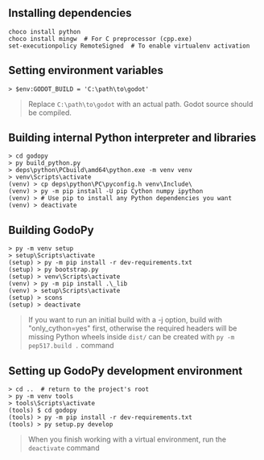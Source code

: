 ## Installing dependencies

```
choco install python
choco install mingw  # For C preprocessor (cpp.exe)
set-executionpolicy RemoteSigned  # To enable virtualenv activation
```

## Setting environment variables
```
> $env:GODOT_BUILD = 'C:\path\to\godot'
```
> Replace `C:\path\to\godot` with an actual path. Godot source should be compiled.


## Building internal Python interpreter and libraries
```
> cd godopy
> py build_python.py
> deps\python\PCbuild\amd64\python.exe -m venv venv
> venv\Scripts\activate
(venv) > cp deps\python\PC\pyconfig.h venv\Include\
(venv) > py -m pip install -U pip Cython numpy ipython
(venv) > # Use pip to install any Python dependencies you want
(venv) > deactivate
```


## Building GodoPy
```
> py -m venv setup
> setup\Scripts\activate
(setup) > py -m pip install -r dev-requirements.txt
(setup) > py bootstrap.py
(setup) > venv\Scripts\activate
(venv) > py -m pip install .\_lib
(venv) > setup\Scripts\activate
(setup) > scons
(setup) > deactivate
```
> If you want to run an initial build with a -j option, build with "only_cython=yes" first, otherwise the required headers will be missing
> Python wheels inside `dist/` can be created with `py -m pep517.build .` command

## Setting up GodoPy development environment
```
> cd ..  # return to the project's root
> py -m venv tools
> tools\Scripts\activate
(tools) $ cd godopy
(tools) > py -m pip install -r dev-requirements.txt
(tools) > py setup.py develop
```
> When you finish working with a virtual environment, run the `deactivate` command
